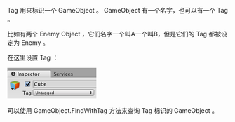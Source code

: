 Tag 用来标识一个 GameObject 。 GameObject 有一个名字，也可以有一个 Tag 。

比如有两个 Enemy Object ，它们名字一个叫A一个叫B，但是它们的 Tag 都被设定为 Enemy 。

在这里设置 Tag ：

![](./pics/inspector_tag.png)

可以使用 GameObject.FindWithTag 方法来查询 Tag 标识的 GameObject 。

